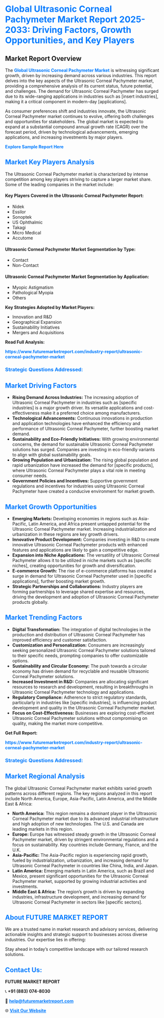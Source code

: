 <h1 style="color: #007BFF;">Global Ultrasonic Corneal Pachymeter Market Report 2025-2033: Driving Factors, Growth Opportunities, and Key Players</h1>

<section id="overview">
<h2>Market Report Overview</h2>
<p>The <a href="https://www.futuremarketreport.com/industry-report/ultrasonic-corneal-pachymeter-market" style="color: #007BFF; text-decoration: none;"><strong>Global Ultrasonic Corneal Pachymeter Market</strong></a> is witnessing significant growth, driven by increasing demand across various industries. This report delves into the key aspects of the Ultrasonic Corneal Pachymeter market, providing a comprehensive analysis of its current status, future potential, and challenges. The demand for Ultrasonic Corneal Pachymeter has surged due to its wide-ranging applications in industries such as [insert industries], making it a critical component in modern-day [applications].</p>
<p>As consumer preferences shift and industries innovate, the Ultrasonic Corneal Pachymeter market continues to evolve, offering both challenges and opportunities for stakeholders. The global market is expected to expand at a substantial compound annual growth rate (CAGR) over the forecast period, driven by technological advancements, emerging applications, and increasing investments by major players.</p>
</section>

<section id="overview">
<p><a href="https://www.futuremarketreport.com/request-sample/reportId=53545" style="color: #007BFF; text-decoration: none;"><strong>Explore Sample Report Here</strong></a></p>
</section>

<section id="key-players">
<h2 style="color: #007BFF;">Market Key Players Analysis</h2>
<p>The Ultrasonic Corneal Pachymeter market is characterized by intense competition among key players striving to capture a larger market share. Some of the leading companies in the market include:</p>
<h4>Key Players Covered in the Ultrasonic Corneal Pachymeter Report:</h4>
<ul><li>Nidek</li><li>Essilor</li><li>Sonoptek</li><li>US Ophthalmic</li><li>Takagi</li><li>Micro Medical</li><li>Accutome</li></ul>
<h4>Ultrasonic Corneal Pachymeter Market Segmentation by Type:</h4>
<ul><li>Contact</li><li>Non-Contact</li></ul>

<h4>Ultrasonic Corneal Pachymeter Market Segmentation by Application:</h4>
<ul><li>Myopic Astigmatism</li><li>Pathological Myopia</li><li>Others</li></ul>
<p><strong>Key Strategies Adopted by Market Players:</strong></p>
<ul>
<li>Innovation and R&D</li>
<li>Geographical Expansion</li>
<li>Sustainability Initiatives</li>
<li>Mergers and Acquisitions</li>
</ul>
</section>

<section>
<p><strong>Read Full Analysis: </strong></p><a href="https://www.futuremarketreport.com/industry-report/ultrasonic-corneal-pachymeter-market" style="color: #007BFF; text-decoration: none;"><strong>https://www.futuremarketreport.com/industry-report/ultrasonic-corneal-pachymeter-market</strong></a>
<h3 style="color: #007BFF;">Strategic Questions Addressed:</h3>
</section>

<section id="driving-factors">
<h2 style="color: #007BFF;">Market Driving Factors</h2>
<ul>
<li><strong>Rising Demand Across Industries:</strong> The increasing adoption of Ultrasonic Corneal Pachymeter in industries such as [specific industries] is a major growth driver. Its versatile applications and cost-effectiveness make it a preferred choice among manufacturers.</li>
<li><strong>Technological Advancements:</strong> Continuous innovations in production and application technologies have enhanced the efficiency and performance of Ultrasonic Corneal Pachymeter, further boosting market demand.</li>
<li><strong>Sustainability and Eco-Friendly Initiatives:</strong> With growing environmental concerns, the demand for sustainable Ultrasonic Corneal Pachymeter solutions has surged. Companies are investing in eco-friendly variants to align with global sustainability goals.</li>
<li><strong>Growing Population and Urbanization:</strong> The rising global population and rapid urbanization have increased the demand for [specific products], where Ultrasonic Corneal Pachymeter plays a vital role in meeting consumer needs.</li>
<li><strong>Government Policies and Incentives:</strong> Supportive government regulations and incentives for industries using Ultrasonic Corneal Pachymeter have created a conducive environment for market growth.</li>
</ul>
</section>

<section id="growth-opportunities">
<h2 style="color: #007BFF;">Market Growth Opportunities</h2>
<ul>
<li><strong>Emerging Markets:</strong> Developing economies in regions such as Asia-Pacific, Latin America, and Africa present untapped potential for the Ultrasonic Corneal Pachymeter market. Increasing industrialization and urbanization in these regions are key growth drivers.</li>
<li><strong>Innovative Product Development:</strong> Companies investing in R&D to create innovative Ultrasonic Corneal Pachymeter products with enhanced features and applications are likely to gain a competitive edge.</li>
<li><strong>Expansion into Niche Applications:</strong> The versatility of Ultrasonic Corneal Pachymeter allows it to be utilized in niche markets such as [specific niches], creating opportunities for growth and diversification.</li>
<li><strong>E-commerce Growth:</strong> The rise of e-commerce platforms has created a surge in demand for Ultrasonic Corneal Pachymeter used in [specific applications], further boosting market growth.</li>
<li><strong>Strategic Partnerships and Collaborations:</strong> Industry players are forming partnerships to leverage shared expertise and resources, driving the development and adoption of Ultrasonic Corneal Pachymeter products globally.</li>
</ul>
</section>

<section id="trending-factors">
<h2 style="color: #007BFF;">Market Trending Factors</h2>
<ul>
<li><strong>Digital Transformation:</strong> The integration of digital technologies in the production and distribution of Ultrasonic Corneal Pachymeter has improved efficiency and customer satisfaction.</li>
<li><strong>Customization and Personalization:</strong> Consumers are increasingly seeking personalized Ultrasonic Corneal Pachymeter solutions tailored to their specific needs, prompting companies to offer customizable options.</li>
<li><strong>Sustainability and Circular Economy:</strong> The push towards a circular economy has driven demand for recyclable and reusable Ultrasonic Corneal Pachymeter solutions.</li>
<li><strong>Increased Investment in R&D:</strong> Companies are allocating significant resources to research and development, resulting in breakthroughs in Ultrasonic Corneal Pachymeter technology and applications.</li>
<li><strong>Regulatory Compliance:</strong> Adherence to strict regulatory standards, particularly in industries like [specific industries], is influencing product development and quality in the Ultrasonic Corneal Pachymeter market.</li>
<li><strong>Focus on Cost-Effectiveness:</strong> Businesses are exploring cost-efficient Ultrasonic Corneal Pachymeter solutions without compromising on quality, making the market more competitive.</li>
</ul>
</section>

<section>
<p><strong>Get Full Report: </strong></p><a href="https://www.futuremarketreport.com/industry-report/ultrasonic-corneal-pachymeter-market" style="color: #007BFF; text-decoration: none;"><strong>https://www.futuremarketreport.com/industry-report/ultrasonic-corneal-pachymeter-market</strong></a>
<h3 style="color: #007BFF;">Strategic Questions Addressed:</h3>
</section>


<section id="regional-analysis">
<h2 style="color: #007BFF;">Market Regional Analysis</h2>
<p>The global Ultrasonic Corneal Pachymeter market exhibits varied growth patterns across different regions. The key regions analyzed in this report include North America, Europe, Asia-Pacific, Latin America, and the Middle East & Africa:</p>
<ul>
<li><strong>North America:</strong> This region remains a dominant player in the Ultrasonic Corneal Pachymeter market due to its advanced industrial infrastructure and high adoption of new technologies. The U.S. and Canada are leading markets in this region.</li>
<li><strong>Europe:</strong> Europe has witnessed steady growth in the Ultrasonic Corneal Pachymeter market, driven by stringent environmental regulations and a focus on sustainability. Key countries include Germany, France, and the U.K.</li>
<li><strong>Asia-Pacific:</strong> The Asia-Pacific region is experiencing rapid growth, fueled by industrialization, urbanization, and increasing demand for Ultrasonic Corneal Pachymeter in countries like China, India, and Japan.</li>
<li><strong>Latin America:</strong> Emerging markets in Latin America, such as Brazil and Mexico, present significant opportunities for the Ultrasonic Corneal Pachymeter market, supported by growing industrial activities and investments.</li>
<li><strong>Middle East & Africa:</strong> The region’s growth is driven by expanding industries, infrastructure development, and increasing demand for Ultrasonic Corneal Pachymeter in sectors like [specific sectors].</li>
</ul>
</section>

<footer>
<h2 style="color: #007BFF;">About FUTURE MARKET REPORT</h2>
<p>We are a trusted name in market research and advisory services, delivering actionable insights and strategic support to businesses across diverse industries. Our expertise lies in offering:</p>

<p>Stay ahead in today’s competitive landscape with our tailored research solutions.</p>

<h2 style="color: #007BFF;">Contact Us:</h2>
<p><strong>FUTURE MARKET REPORT</strong></p>
<p>📞 <strong>+91 (883) 074-8030</strong></p>
<p>📧 <strong><a href="mailto:help@futuremarketreport.com" style="color: #007BFF;">help@futuremarketreport.com</a></strong></p>
<p>🌐 <strong><a href="https://www.futuremarketreport.com/" style="color: #007BFF;">Visit Our Website</a></strong></p>
</footer>